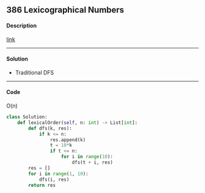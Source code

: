 ## 386 Lexicographical Numbers

#### Description

[link](https://leetcode.com/problems/lexicographical-numbers/)

---

#### Solution

- Traditional DFS

---

#### Code

O(n)

```python
class Solution:
    def lexicalOrder(self, n: int) -> List[int]:
        def dfs(k, res):
            if k <= n:
                res.append(k)
                t = 10*k
                if t <= n:
                    for i in range(10):
                        dfs(t + i, res)
        res = []
        for i in range(1, 10):
            dfs(i, res)
        return res
```
